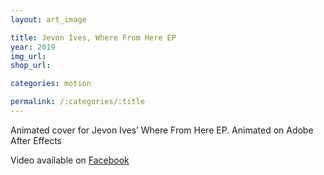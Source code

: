 ```yaml
---
layout: art_image

title: Jevon Ives, Where From Here EP
year: 2019
img_url: 
shop_url:

categories: motion

permalink: /:categories/:title
---
```


Animated cover for Jevon Ives’ Where From Here EP. Animated on Adobe After Effects

Video available on [Facebook](https://www.facebook.com/jevonivesofficial/videos/350076699160023/)
